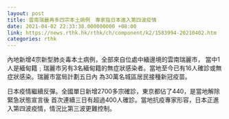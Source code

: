 ```yaml
---
layout: post
title: 雲南瑞麗再多四宗本土病例　專家指日本進入第四波疫情
date: 2021-04-02 22:33:38.000000000 +08:00
link: https://news.rthk.hk/rthk/ch/component/k2/1583994-20210402.htm
categories: rthk
---
```


內地新增4宗新型肺炎毒本土病例，全部來自位處中緬邊境的雲南瑞麗市， 當中1人是緬甸籍﹔瑞麗市另有3名緬甸籍的無症狀感染者。當地至今已有16人確診或無症狀感染。瑞麗市當局計劃五日內 為30萬名城區居民接種新冠疫苗。

日本疫情繼續反彈。全國單日新增2700多宗確診，東京都佔了440，是當地解除緊急狀態宣言後 首次連續三日有超過400人確診。當地抗疫專家形容，日本正進入第四波疫情，情況比第三波更難控制。 
